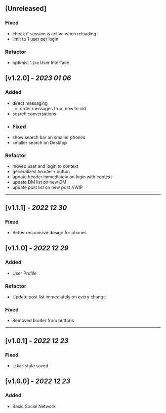 ## [Unreleased]
### Fixed
* check if session is active when reloading
* limit to 1 user per login

### Refactor
* optimist `like` User Interface

##  [v1.2.0] - _2023 01 06_
### Added
* direct messaging
  * order messages from new to old
* search conversations
* ### Fixed
* show search bar on smaller phones
* smaller search on Desktop
### Refactor
* moved user and login to context
* generalized header `+` button
* update header immediately on login with context
* update DM list on new DM
* update post list on new post //WIP

---

##  [v1.1.1] - _2022 12 30_
### Fixed
* Better responsive design for phones

##  [v1.1.0] - _2022 12 29_
### Added
* User Profile
### Refactor
* Update post list immediately on every change
### Fixed
* Removed border from buttons

---

##  [v1.0.1] - _2022 12 23_
### Fixed
* `Liked` state saved

##  [v1.0.0] - _2022 12 23_
### Added
* Basic Social Network